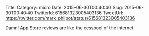 Title: 
Category: micro
Date: 2015-06-30T00:40:40
Slug: 2015-06-30T00:40:40
TwitterId: 615681323005403136
TweetUrl: https://twitter.com/mark_philpot/status/615681323005403136

Damn! App Store reviews are like the cesspool of the internet